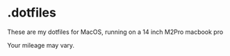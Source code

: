 # .dotfiles

These are my dotfiles for MacOS, running on a 14 inch M2Pro macbook pro

Your mileage may vary.
